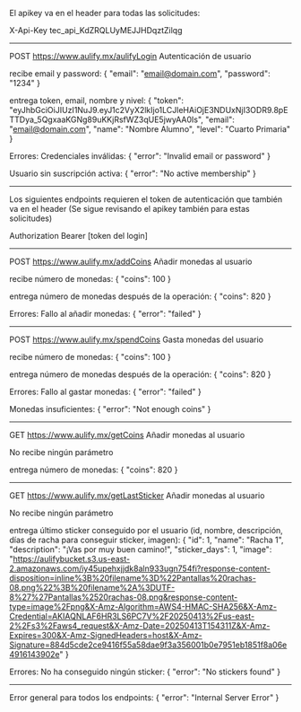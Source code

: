 
El apikey va en el header para todas las solicitudes:

X-Api-Key
tec_api_KdZRQLUyMEJJHDqztZilqg

________________________________________

POST https://www.aulify.mx/aulifyLogin
Autenticación de usuario
 
recibe email y password:
{
"email": "email@domain.com",
"password": "1234"
}
 
entrega token, email, nombre y nivel:
{
"token": "eyJhbGciOiJIUzI1NuJ9.eyJ1c2VyX2lkIjo1LCJleHAiOjE3NDUxNjI3ODR9.8pETTDya_5QgxaaKGNg89uKKjRsfWZ3qUE5jwyAA0Is",
"email": "email@domain.com",
"name": "Nombre Alumno",
"level": "Cuarto Primaria"
}
 
Errores:
Credenciales inválidas:
{
"error": "Invalid email or password"
}
 
Usuario sin suscripción activa:
{
"error": "No active membership"
}
 
________________________________________
 
Los siguientes endpoints requieren el token de autenticación que también va en el header (Se sigue revisando el apikey también para estas solicitudes)
 
Authorization
Bearer [token del login]
________________________________________
 
POST https://www.aulify.mx/addCoins
Añadir monedas al usuario
 
recibe número de monedas:
{
"coins": 100
}
 
entrega número de monedas después de la operación:
{
"coins": 820
}
 
Errores:
Fallo al añadir monedas:
{
"error": "failed"
}
 
________________________________________
 
POST https://www.aulify.mx/spendCoins
Gasta monedas del usuario
 
recibe número de monedas:
{
"coins": 100
}
 
entrega número de monedas después de la operación:
{
"coins": 820
}
 
Errores:
Fallo al gastar monedas:
{
"error": "failed"
}
 
Monedas insuficientes:
{
"error": "Not enough coins"
}
 
________________________________________
 
GET https://www.aulify.mx/getCoins
Añadir monedas al usuario
 
No recibe ningún parámetro
 
entrega número de monedas:
{
"coins": 820
}
 
________________________________________
 
GET https://www.aulify.mx/getLastSticker
Añadir monedas al usuario
 
No recibe ningún parámetro
 
entrega último sticker conseguido por el usuario (id, nombre, descripción, días de racha para conseguir sticker, imagen):
{
"id": 1,
"name": "Racha 1",
"description": "¡Vas por muy buen camino!",
"sticker_days": 1,
"image": "https://aulifybucket.s3.us-east-2.amazonaws.com/iy45upehxjjdk8aln933ugn754fi?response-content-disposition=inline%3B%20filename%3D%22Pantallas%20rachas-08.png%22%3B%20filename%2A%3DUTF-8%27%27Pantallas%2520rachas-08.png&response-content-type=image%2Fpng&X-Amz-Algorithm=AWS4-HMAC-SHA256&X-Amz-Credential=AKIAQNLAF6HR3LS6PC7V%2F20250413%2Fus-east-2%2Fs3%2Faws4_request&X-Amz-Date=20250413T154311Z&X-Amz-Expires=300&X-Amz-SignedHeaders=host&X-Amz-Signature=884d5cde2ce9416f55a58dae9f3a356001b0e7951eb1851f8a06e4916143902e"
}
 
Errores:
No ha conseguido ningún sticker:
{
"error": "No stickers found"
}
 
________________________________________
 
Error general para todos los endpoints:
{
"error": "Internal Server Error"
}
 
